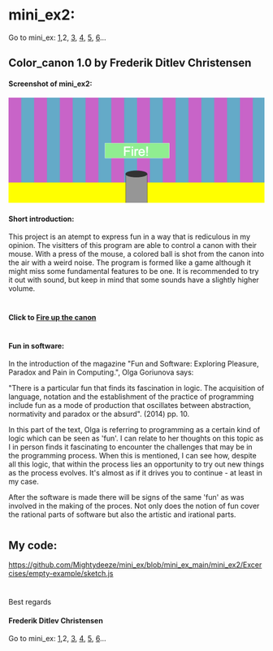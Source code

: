 # mini_ex2:
Go to mini_ex:
[1](https://github.com/Mightydeeze/mini_ex/tree/mini_ex_main/mini_ex1),2,
[3](https://github.com/Mightydeeze/mini_ex/tree/mini_ex_main/mini_ex3),
[4](https://github.com/Mightydeeze/mini_ex/tree/mini_ex_main/mini_ex4),
[5](https://github.com/Mightydeeze/mini_ex/tree/mini_ex_main/mini_ex5),
[6](https://github.com/Mightydeeze/mini_ex/tree/mini_ex_main/mini_ex6)...
## Color_canon 1.0 by Frederik Ditlev Christensen
#### Screenshot of mini_ex2:
![Github logo](screen_shot.png "canon balls")
#### Short introduction:
This project is an atempt to express fun in a way that is rediculous in my opinion. The visitters of this program are able to control a canon with their mouse. With a press of the mouse, a colored ball is shot from the canon into the air with a weird noise. The program is formed like a game although it might miss some fundamental features to be one. It is recommended to try it out with sound, but keep in mind that some sounds have a slightly higher volume.    
#
#### Click to [Fire up the canon](https://rawgit.com/Mightydeeze/mini_ex/mini_ex_main/mini_ex2/Excercises/empty-example/index.html)
#
#### Fun in software: 
In the introduction of the magazine "Fun and Software: Exploring Pleasure, Paradox and Pain in Computing.", Olga Goriunova says: 

"There is a particular fun that finds its fascination in logic. The acquisition of language, notation and the establishment of the practice of programming include fun as a mode of production that oscillates between abstraction, normativity and paradox or the absurd". (2014) pp. 10.

In this part of the text, Olga is referring to programming as a certain kind of logic which can be seen as 'fun'. I can relate to her thoughts on this topic as I in person finds it fascinating to encounter the challenges that may be in the programming process. When this is mentioned, I can see how, despite all this logic, that within the process lies an opportunity to try out new things as the process evolves. It's almost as if it drives you to continue - at least in my case. 

After the software is made there will be signs of the same 'fun' as was involved in the making of the proces. Not only does the notion of fun cover the rational parts of software but also the artistic and irational parts.

#
## My code:
https://github.com/Mightydeeze/mini_ex/blob/mini_ex_main/mini_ex2/Excercises/empty-example/sketch.js
  #
 Best regards 
#### Frederik Ditlev Christensen

Go to mini_ex:
[1](https://github.com/Mightydeeze/mini_ex/tree/mini_ex_main/mini_ex1),2,
[3](https://github.com/Mightydeeze/mini_ex/tree/mini_ex_main/mini_ex3),
[4](https://github.com/Mightydeeze/mini_ex/tree/mini_ex_main/mini_ex4),
[5](https://github.com/Mightydeeze/mini_ex/tree/mini_ex_main/mini_ex5),
[6](https://github.com/Mightydeeze/mini_ex/tree/mini_ex_main/mini_ex6)...
